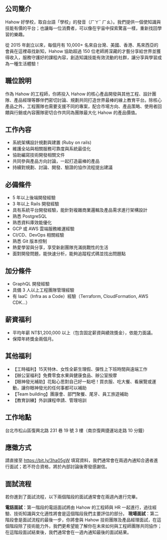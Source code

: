## 公司簡介
Hahow 好學校，取自台語「學校」的發音（ㄏㄚˇ ㄏㄠ）。我們提供一個使知識與技能有價的平台；也讓每一位消費者，可以像在宇宙中探索驚喜一樣，重新找回學習的樂趣。

從 2015 年創立以來，每個月有 10,000+ 名來自台灣、美國、香港、馬來西亞的會員在這裡尋找新知，Hahow 協助超過 150 位老師將深藏的才藝分享給世界並獲得收入，服務守護好的課程內容，創造知識技能有效流動的社群，讓分享與學習成為一種生活體驗！
## 職位說明
作為 Hahow 的工程師，你將投入 Hahow 的核心產品開發與其他工程、設計團隊、產品經理等夥伴們密切討論、規劃共同打造世界最棒的線上教育平台。除核心產品之外，工程團隊也需要支援不同的專案，配合市場方向、產品策略、使用者回饋與行銷或內容團隊密切合作共同為團隊最大化 Hahow 的產品價值。

## 工作內容
- 系統架構設計規劃與建置 (Ruby on rails)
- 維護全站與相關服務可靠度與系統最佳化
- 協助編寫技術開發相關文件
- 共同參與產品方向討論，一起打造最棒的產品
- 持續對規劃、討論、開發、驗證的協作流程提出建議

## 必備條件
- 5 年以上後端開發經驗
- 3 年以上 Rails 開發經驗
- 具有系統平台開發經驗，能針對複雜商業邏輯及產品需求進行架構設計
- 熟悉 PostgreSQL
- 熟悉資料庫效能優化
- GCP 或 AWS 雲端服務維運經驗
- CI/CD、DevOps 相關經驗
- 熟悉 Git 版本控制
- 熱愛學習與分享，享受新創團隊充滿挑戰性的生活
- 面對開發問題，能快速分析，能夠追蹤程式碼並找出問題點


## 加分條件
- GraphQL 開發經驗
- 具備 3 人以上工程團隊管理經驗
- 有 IaaC（Infra as a Code）經驗（Terraform, CloudFormation, AWS CDK…）

## 薪資福利
- 平均年薪 NT$1,200,000 以上（包含固定薪資與績效獎金），依能力面議。
- 保障年終獎金兩個月。

## 其他福利
- 【工時福利】15天特休、女性全薪生理假、彈性上下班時間與遠端工作 
- 【辦公室福利】免費零食水果與健康食品、辦公室按摩 
- 【眼神發光補助】花點心思對自己好一點吧！買衣服、吃大餐、看展覽或運動，讓你眼神發光的任何事都可以補助
- 【Team building】團康會、部門聚餐、尾牙、員工旅遊補助
- 【教育訓練】外訓課程申請、管理培訓

## 工作地點
台北市松山區復興北路 231 巷 19 號 3 樓（南京復興捷運站走路 10 分鐘）

## 應徵方式
請直接至 https://bit.ly/3ha05gW 填寫資料，我們通常會在兩週內通知合適者進行面試；若不符合資格，將於內部討論後寄發感謝信。


## 面試流程
若你進到了面試流程，以下兩個階段的面試通常會在兩週內進行完畢。

**電話面試**：第一階段的電話面試將由 Hahow 的工程師與 HR 一起進行，過往經驗、技術知識與文化適性將會是這個階段我們主要評估的部分。
**現場面試**：第二階段會是面試流程的最後一步，你將會與 Hahow 技術團隊及產品經理面試，在這個階段除了技術能力外，我們更希望能了解你在未來如何與工程師團隊共同協作；在這階段面試結束後，我們通常會在一週內通知最後的面試結果。
